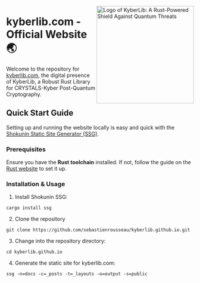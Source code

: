 <!-- markdownlint-disable MD033 MD041 -->

<img
  align="right"
  alt="Logo of KyberLib: A Rust-Powered Shield Against Quantum Threats"
  height="261"
  src="https://kura.pro/kyberlib/images/logos/kyberlib.webp"
  width="261"
  />

<!-- markdownlint-enable MD033 MD041 -->

# kyberlib.com - Official Website 🌏

Welcome to the repository for [kyberlib.com][00], the digital presence of
KyberLib, a Robust Rust Library for CRYSTALS-Kyber Post-Quantum Cryptography.

## Quick Start Guide

Setting up and running the website locally is easy and quick with the
[Shokunin Static Site Generator (SSG)][00].

### Prerequisites

Ensure you have the **Rust toolchain** installed. If not, follow the guide on
the [Rust website][01] to set it up.

### Installation & Usage

1. Install Shokunin SSG:

```shell
cargo install ssg
```

2. Clone the repository

```shell
git clone https://github.com/sebastienrousseau/kyberlib.github.io.git
```

3. Change into the repository directory:

```shell
cd kyberlib.github.io
```

4. Generate the static site for kyberlib.com:

```shell
ssg -n=docs -c=_posts -t=_layouts -o=output -s=public
```


[00]: https://kyberlib.com "KyberLib Official Website"
[01]: https://www.rust-lang.org/learn/get-started "Rust Getting started guide"
